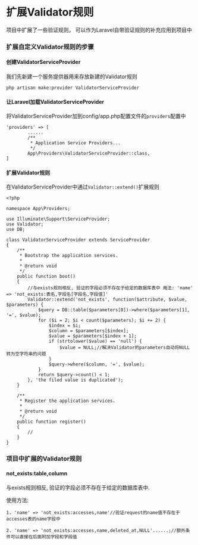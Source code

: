 # 扩展Validator规则

项目中扩展了一些验证规则， 可以作为Laravel自带验证规则的补充应用到项目中

### 扩展自定义Validator规则的步骤

#### 创建ValidatorServiceProvider
我们先新建一个服务提供器用来存放新建的Validator规则
```
php artisan make:provider ValidatorServiceProvider
```

#### 让Laravel加载ValidatorServiceProvider
将ValidatorServiceProvider加到config/app.php配置文件的`providers`配置中
```
'providers' => [
        ......
        /**
         * Application Service Providers...
         */
        App\Providers\ValidatorServiceProvider::class,
]
```

#### 扩展Validator规则
在ValidatorServiceProvider中通过`Validator::extend()`扩展规则
```
<?php

namespace App\Providers;

use Illuminate\Support\ServiceProvider;
use Validator;
use DB;

class ValidatorServiceProvider extends ServiceProvider
{
    /**
     * Bootstrap the application services.
     *
     * @return void
     */
    public function boot()
    {
        //与exists规则相反, 验证的字段必须不存在于给定的数据库表中 用法: 'name' => 'not_exists:表名,字段名[字段名,字段值]'
        Validator::extend('not_exists', function($attribute, $value, $parameters) {
            $query = DB::table($parameters[0])->where($parameters[1], '=', $value);
            for ($i = 2; $i < count($parameters); $i += 2) {
                $index = $i;
                $column = $parameters[$index];
                $value = $parameters[$index + 1];
                if (strtolower($value) == 'null') {
                    $value = NULL;//解决Validator的parameters自动将NULL转为空字符串的问题
                }
                $query->where($column, '=', $value);
            }
            return $query->count() < 1;
        }, 'the filed value is duplicated');
    }

    /**
     * Register the application services.
     *
     * @return void
     */
    public function register()
    {
        //
    }
}
```

### 项目中扩展的Validator规则

#### not_exists:table,column

与exists规则相反, 验证的字段必须不存在于给定的数据库表中.

使用方法:
```
1. 'name' => 'not_exists:accesses,name'//验证request的name值不存在于accesses表的name字段中

2. 'name' => 'not_exists:accesses,name,deleted_at,NULL'......;//额外条件可以直接在后面附加字段和字段值
```


